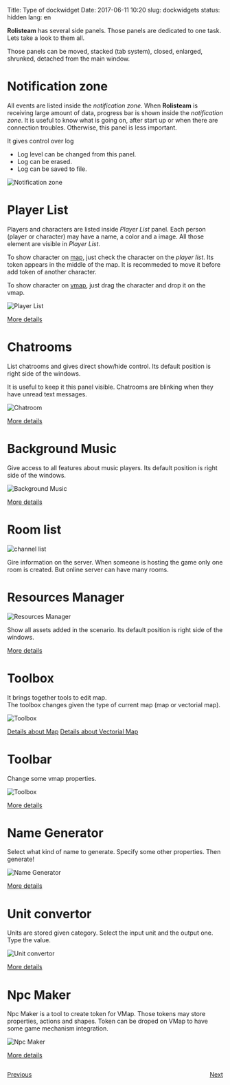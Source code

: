 Title: Type of dockwidget
Date: 2017-06-11 10:20
slug: dockwidgets
status: hidden
lang: en

**Rolisteam** has several side panels. Those panels are dedicated to one task.
Lets take a look to them all.

Those panels can be moved, stacked (tab system), closed, enlarged, shrunked, detached from the main window.


# Notification zone

All events are listed inside the *notification zone*.
When **Rolisteam** is receiving large amount of data, progress bar is shown inside the *notification zone*.
It is useful to know what is going on, after start up or when there are connection troubles.
Otherwise, this panel is less important.

It gives control over log  
* Log level can be changed from this panel.
* Log can be erased.
* Log can be saved to file.

![Notification zone]({static}/images/panel/notificationzone_en_024.jpg)

# Player List

Players and characters are listed inside *Player List* panel.
Each person (player or character) may have a name, a color and a image.
All those element are visible in *Player List*.

To show character on [map]({filename}16_maps.md), just check the character on the *player list*. Its token appears in the middle of the map.
It is recommeded to move it before add token of another character.

To show character on [vmap]({filename}17_VectorialMap.md), just drag the character and drop it on the vmap.

![Player List]({static}/images/panel/PlayerList_en_005.png)

[More details]({filename}08_connected_players.md)

# Chatrooms

List chatrooms and gives direct show/hide control.
Its default position is right side of the windows.

It is useful to keep it this panel visible. Chatrooms are blinking
when they have unread text messages.

![Chatroom]({static}/images/panel/Chatmessaging_en_009.png)

[More details]({filename}09_chat.md)

# Background Music

Give access to all features about music players.
Its default position is right side of the windows.  

![Background Music]({static}/images/panel/Background_Music_en_006.png)

[More details]({filename}14_music.md)

# Room list

![channel list]({static}/images/panel/ChannelList_en_001.png)

Gire information on the server.
When someone is hosting the game only one room is created. But online server can have many rooms. 

# Resources Manager
![Resources Manager]({static}/images/panel/ResourcesExplorer_en_008.png)

Show all assets added in the scenario.
Its default position is right side of the windows.

[More details]({filename}10_resources.md)

# Toolbox

It brings together tools to edit map.  
The toolbox changes given the type of current map (map or vectorial map).  

![Toolbox]({static}/images/panel/ToolBox_en_010.png)

[Details about Map]({filename}16_maps.md)
[Details about Vectorial Map]({filename}17_VectorialMap.md)

# Toolbar

Change some vmap properties.

![Toolbox]({static}/images/panel/ToolbarVMap_en_027.png)

[More details]({filename}17_VectorialMap.md)

# Name Generator

Select what kind of name to generate. Specify some other properties.
Then generate!

![Name Generator]({static}/images/panel/NameGenerator_en_003.png)


[More details]({filename}11_namegenerator.md)


# Unit convertor

Units are stored given category.
Select the input unit and the output one.
Type the value.

![Unit convertor]({static}/images/panel/UnitConvertor_en_022.png)

[More details]({filename}12_unitConverter.md)


# Npc Maker

Npc Maker is a tool to create token for VMap. Those tokens may store properties, actions and shapes.
Token can be droped on VMap to have some game mechanism integration.

![Npc Maker]({static}/images/en/npc_makerinfo_screen.jpg)

[More details]({filename}13_NpcMaker.md)

<p style="text-align: left; width:49%; display: inline-block;"><a href="/menus.html">Previous</a></p>
<p style="text-align: right; width:50%;  display: inline-block;"><a href="/events.html">Next</a></p>
